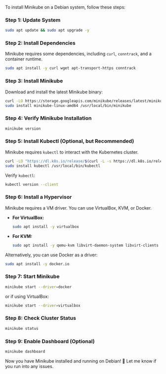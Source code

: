 To install Minikube on a Debian system, follow these steps:

### **Step 1: Update System**
```bash
sudo apt update && sudo apt upgrade -y
```

### **Step 2: Install Dependencies**
Minikube requires some dependencies, including `curl`, `conntrack`, and a container runtime.
```bash
sudo apt install -y curl wget apt-transport-https conntrack
```

### **Step 3: Install Minikube**
Download and install the latest Minikube binary:
```bash
curl -LO https://storage.googleapis.com/minikube/releases/latest/minikube-linux-amd64
sudo install minikube-linux-amd64 /usr/local/bin/minikube
```

### **Step 4: Verify Minikube Installation**
```bash
minikube version
```

### **Step 5: Install Kubectl (Optional, but Recommended)**
Minikube requires `kubectl` to interact with the Kubernetes cluster.
```bash
curl -LO "https://dl.k8s.io/release/$(curl -L -s https://dl.k8s.io/release/stable.txt)/bin/linux/amd64/kubectl"
sudo install kubectl /usr/local/bin/kubectl
```
Verify `kubectl`:
```bash
kubectl version --client
```

### **Step 6: Install a Hypervisor**
Minikube requires a VM driver. You can use VirtualBox, KVM, or Docker.

- **For VirtualBox:**  
  ```bash
  sudo apt install -y virtualbox
  ```
- **For KVM:**  
  ```bash
  sudo apt install -y qemu-kvm libvirt-daemon-system libvirt-clients bridge-utils
  ```

Alternatively, you can use Docker as a driver:
```bash
sudo apt install -y docker.io
```

### **Step 7: Start Minikube**
```bash
minikube start --driver=docker
```
or if using VirtualBox:
```bash
minikube start --driver=virtualbox
```

### **Step 8: Check Cluster Status**
```bash
minikube status
```

### **Step 9: Enable Dashboard (Optional)**
```bash
minikube dashboard
```

Now you have Minikube installed and running on Debian! 🚀 Let me know if you run into any issues.
